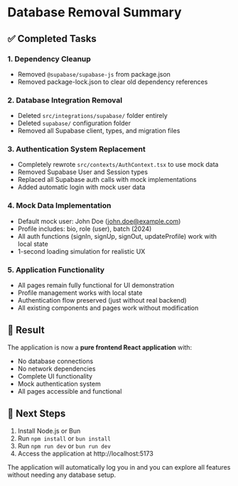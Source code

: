 # Database Removal Summary

## ✅ Completed Tasks

### 1. Dependency Cleanup
- Removed `@supabase/supabase-js` from package.json
- Removed package-lock.json to clear old dependency references

### 2. Database Integration Removal
- Deleted `src/integrations/supabase/` folder entirely
- Deleted `supabase/` configuration folder
- Removed all Supabase client, types, and migration files

### 3. Authentication System Replacement
- Completely rewrote `src/contexts/AuthContext.tsx` to use mock data
- Removed Supabase User and Session types
- Replaced all Supabase auth calls with mock implementations
- Added automatic login with mock user data

### 4. Mock Data Implementation
- Default mock user: John Doe (john.doe@example.com)
- Profile includes: bio, role (user), batch (2024)
- All auth functions (signIn, signUp, signOut, updateProfile) work with local state
- 1-second loading simulation for realistic UX

### 5. Application Functionality
- All pages remain fully functional for UI demonstration
- Profile management works with local state
- Authentication flow preserved (just without real backend)
- All existing components and pages work without modification

## 🎯 Result
The application is now a **pure frontend React application** with:
- No database connections
- No network dependencies
- Complete UI functionality
- Mock authentication system
- All pages accessible and functional

## 🚀 Next Steps
1. Install Node.js or Bun
2. Run `npm install` or `bun install`
3. Run `npm run dev` or `bun run dev`
4. Access the application at http://localhost:5173

The application will automatically log you in and you can explore all features without needing any database setup.
